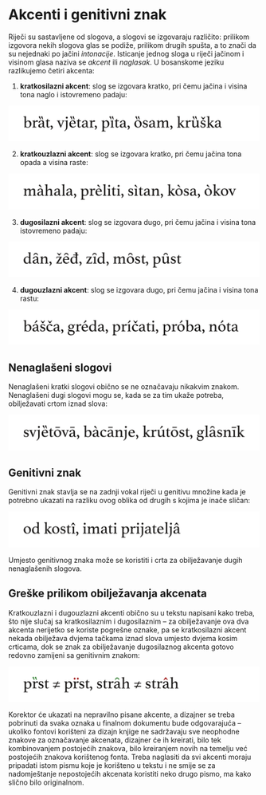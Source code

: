 # Akcenti i genitivni znak

Riječi su sastavljene od slogova, a slogovi se izgovaraju različito: prilikom izgovora nekih slogova glas se podiže, prilikom drugih spušta, a to znači da su nejednaki po jačini _intonacije_. Isticanje jednog sloga u riječi jačinom i visinom glasa naziva se _akcent_ ili _naglasak_. U bosanskome jeziku razlikujemo četiri akcenta:

1. **kratkosilazni akcent**: slog se izgovara kratko, pri čemu jačina i visina tona naglo i istovremeno padaju:

![](../.gitbook/assets/akcenti-kratkosilazni.png)

2. **kratkouzlazni akcent**: slog se izgovara kratko, pri čemu jačina tona opada a visina raste:

![](../.gitbook/assets/akcenti-kratkouzlazni.png)

3. **dugosilazni akcent**: slog se izgovara dugo, pri čemu jačina i visina tona istovremeno padaju:

![](../.gitbook/assets/akcenti-dugosilazni.png)

4. **dugouzlazni akcent**: slog se izgovara dugo, pri čemu jačina i visina tona rastu:

![](../.gitbook/assets/akcenti-dugouzlazni.png)

## Nenaglašeni slogovi

Nenaglašeni kratki slogovi obično se ne označavaju nikakvim znakom. Nenaglašeni dugi slogovi mogu se, kada se za tim ukaže potreba, obilježavati crtom iznad slova:

![](../.gitbook/assets/akcenti-nenaglaseni-slogovi.png)

## Genitivni znak

Genitivni znak stavlja se na zadnji vokal riječi u genitivu množine kada je potrebno ukazati na razliku ovog oblika od drugih s kojima je inače sličan:

![](../.gitbook/assets/akcenti-genitivni-znak.png)

Umjesto genitivnog znaka može se koristiti i crta za obilježavanje dugih nenaglašenih slogova.

## Greške prilikom obilježavanja akcenata

Kratkouzlazni i dugouzlazni akcenti obično su u tekstu napisani kako treba, što nije slučaj sa kratkosilaznim i dugosilaznim – za obilježavanje ova dva akcenta nerijetko se koriste pogrešne oznake, pa se kratkosilazni akcent nekada obilježava dvjema tačkama iznad slova umjesto dvjema kosim crticama, dok se znak za obilježavanje dugosilaznog akcenta gotovo redovno zamijeni sa genitivnim znakom:

![](../.gitbook/assets/akcenti-greske.png)

Korektor će ukazati na nepravilno pisane akcente, a dizajner se treba pobrinuti da svaka oznaka u finalnom dokumentu bude odgovarajuća – ukoliko fontovi korišteni za dizajn knjige ne sadržavaju sve neophodne znakove za označavanje akcenata, dizajner će ih kreirati, bilo tek kombinovanjem postojećih znakova, bilo kreiranjem novih na temelju već postojećih znakova korištenog fonta. Treba naglasiti da svi akcenti moraju pripadati istom pismu koje je korišteno u tekstu i ne smije se za nadomještanje nepostojećih akcenata koristiti neko drugo pismo, ma kako slično bilo originalnom.

